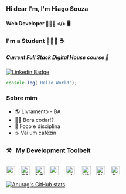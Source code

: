 ### Hi dear I'm, I'm Hiago Souza

####  Web Developer 👨🏽‍💻 </> 🖥

### I'm a Student 🧙🏿‍♂️ ☕️

##### Current Full Stack Digital House course 🧠


[![Linkedin Badge](https://img.shields.io/badge/-Hiago%20Souza-0a66c2?style=flat-square&logo=Linkedin&logoColor=white&link=https://www.linkedin.com/in/hiago-henrique-souza-aguiar-12b65a1bb/)](https://www.linkedin.com/in/hiago-henrique-souza-aguiar-12b65a1bb//) 


```javascript
console.log('Hello World');
```

### Sobre mim

- :earth_americas: Livramento - BA
- :man_technologist: Bora codar!?
- :dart: Foco e disciplina
- :coffee: Vai um  cafézin


### ⚒&nbsp;&nbsp;&nbsp;My Development Toolbelt
<br><img alt="JavaScript" title="JavaScript" src="https://user-images.githubusercontent.com/1680157/87443764-4af82c80-c5cc-11ea-82c2-c368ee12cf6d.png" height="24">&nbsp;&nbsp;&nbsp;&nbsp;<img alt="CSS" title="CSS" src="https://user-images.githubusercontent.com/1680157/87443759-4a5f9600-c5cc-11ea-8ae0-715433c1f781.png" height="24">&nbsp;&nbsp;&nbsp;&nbsp;<img alt="HTML" title="HTML" src="https://user-images.githubusercontent.com/1680157/87443762-4af82c80-c5cc-11ea-85cf-57be0e83c169.png" height="24">&nbsp;&nbsp;&nbsp;&nbsp;<img alt="" title="react.js" src="https://user-images.githubusercontent.com/72813560/107150067-ba53b600-693a-11eb-87d7-fc461d1d75d1.png" height="24" >&nbsp;&nbsp;&nbsp;&nbsp;&nbsp;<img alt=" title=" title="Node.js" src="https://user-images.githubusercontent.com/1680157/87443758-4a5f9600-c5cc-11ea-8f63-92e126a1145b.png" height="24">&nbsp;&nbsp;&nbsp;&nbsp;&nbsp;<img alt="VS Code" title="VS Code" src="https://user-images.githubusercontent.com/1680157/87443751-492e6900-c5cc-11ea-9854-f82d4d921133.png" height="24">&nbsp;&nbsp;&nbsp;&nbsp;<img alt="Git" title="Git" src="https://user-images.githubusercontent.com/1680157/87443755-49c6ff80-c5cc-11ea-954a-579f7c72873a.png" height="24">&nbsp;&nbsp;&nbsp;&nbsp;<img alt="Google Chrome" title="Google Chrome" src="https://user-images.githubusercontent.com/1680157/87443745-47fd3c00-c5cc-11ea-878f-44f34572775e.png" height="24"><br>

[![Anurag's GitHub stats](https://github-readme-stats.vercel.app/api?username=souz-dev)](https://github.com/souz-dev/github-readme-stats)

<!--
**souz-dev/souz-dev** is a ✨ _special_ ✨ repository because its `README.md` (this file) appears on your GitHub profile.

Here are some ideas to get you started:

- 🔭 I’m currently working on ...
- 🌱 I’m currently learning ...
- 👯 I’m looking to collaborate on ...
- 🤔 I’m looking for help with ...
- 💬 Ask me about ...
- 📫 How to reach me: ...
- 😄 Pronouns: ...
- ⚡ Fun fact: ...
-->
